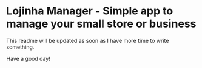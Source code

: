 # __Lojinha Manager__ - Simple app to manage your small store or business

This readme will be updated as soon as I have more time to write something.

Have a good day!

